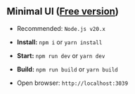 ## Minimal UI ([Free version](https://free.minimals.cc/))

- Recommended: `Node.js v20.x`
- **Install:** `npm i` or `yarn install`
- **Start:** `npm run dev` or `yarn dev`
- **Build:** `npm run build` or `yarn build`

- Open browser: `http://localhost:3039`

